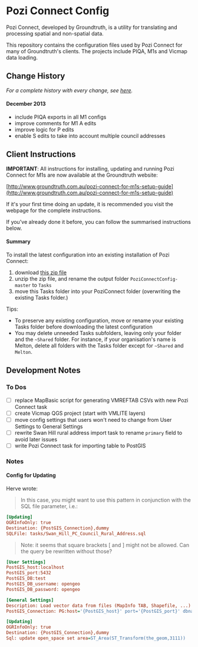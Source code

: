 # Pozi Connect Config

Pozi Connect, developed by Groundtruth, is a utility for translating and processing spatial and non-spatial data.

This repository contains the configuration files used by Pozi Connect for many of Groundtruth's clients. The projects include PIQA, M1s and Vicmap data loading.

## Change History

*For a complete history with every change, see [here](https://github.com/groundtruth/PoziConnectConfig/commits/master/~Shared).*

#### December 2013
* include PIQA exports in all M1 configs
* improve comments for M1 A edits
* improve logic for P edits
* enable S edits to take into account multiple council addresses

## Client Instructions

**IMPORTANT**: All instructions for installing, updating and running Pozi Connect for M1s are now available at the Groundtruth website:

[http://www.groundtruth.com.au/pozi-connect-for-m1s-setup-guide](http://www.groundtruth.com.au/pozi-connect-for-m1s-setup-guide)

If it's your first time doing an update, it is recommended you visit the webpage for the complete instructions.

If you've already done it before, you can follow the summarised instructions below.

#### Summary

To install the latest configuration into an existing installation of Pozi Connect:

1. download [this zip file](https://github.com/groundtruth/PoziConnectConfig/archive/master.zip)
2. unzip the zip file, and rename the output folder `PoziConnectConfig-master` to `Tasks`
3. move this Tasks folder into your PoziConnect folder (overwriting the existing Tasks folder.)

Tips:

* To preserve any existing configuration, move or rename your existing Tasks folder before downloading the latest configuration
* You may delete unneeded Tasks subfolders, leaving only your folder and the `~Shared` folder. For instance, if your organisation's name is Melton, delete all folders with the Tasks folder except for `~Shared` and `Melton`.

## Development Notes

### To Dos

* [ ] replace MapBasic script for generating VMREFTAB CSVs with new Pozi Connect task
* [ ] create Vicmap QGS project (start with VMLITE layers)
* [ ] move config settings that users won't need to change from User Settings to General Settings
* [ ] rewrite Swan Hill rural address import task to rename `primary` field to avoid later issues
* [ ] write Pozi Connect task for importing table to PostGIS

### Notes

#### Config for Updating

Herve wrote:

> In this case, you might want to use this pattern in conjunction with the SQL file parameter, i.e.:

```ini
[Updating]
OGRInfoOnly: true
Destination: {PostGIS_Connection},dummy
SQLFile: tasks/Swan_Hill_PC_Council_Rural_Address.sql
```

> Note: it seems that square brackets [ and ] might not be allowed. Can the query be rewritten without those?

```ini
[User Settings]
PostGIS_host:localhost
PostGIS_port:5432
PostGIS_DB:test
PostGIS_DB_username: opengeo
PostGIS_DB_password: opengeo

[General Settings]
Description: Load vector data from files (MapInfo TAB, Shapefile, ...) into a PostGIS database.
PostGIS_Connection: PG:host='{PostGIS_host}' port='{PostGIS_port}' dbname='{PostGIS_DB}' user='{PostGIS_DB_username}' password='{PostGIS_DB_password}'

[Updating]
OGRInfoOnly: true
Destination: {PostGIS_Connection},dummy
Sql: update open_space set area=ST_Area(ST_Transform(the_geom,3111))
```